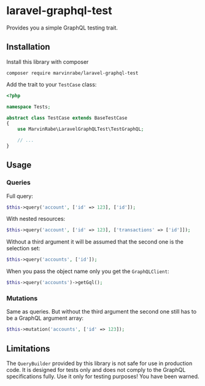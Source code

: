 # laravel-graphql-test
Provides you a simple GraphQL testing trait.
## Installation

Install this library with composer

    composer require marvinrabe/laravel-graphql-test

Add the trait to your `TestCase` class:

```php
<?php

namespace Tests;

abstract class TestCase extends BaseTestCase
{
    use MarvinRabe\LaravelGraphQLTest\TestGraphQL;

    // ...
}
```

## Usage

### Queries

Full query:

```php
$this->query('account', ['id' => 123], ['id']);
```

With nested resources:

```php
$this->query('account', ['id' => 123], ['transactions' => ['id']]);
```

Without a third argument it will be assumed that the second one is the selection set:

```php
$this->query('accounts', ['id']);
```

When you pass the object name only you get the `GraphQLClient`:

```php
$this->query('accounts')->getGql();
```

### Mutations

Same as queries. But without the third argument the second one still has to be a GraphQL argument array: 

```php
$this->mutation('accounts', ['id' => 123]); 
```

## Limitations

The `QueryBuilder` provided by this library is not safe for use in production code. It is designed for tests only and does not comply to the GraphQL specifications fully. Use it only for testing purposes! You have been warned.
